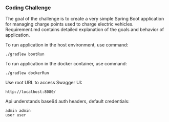 ### Coding Challenge

The goal of the challenge is to create a very simple Spring Boot application for managing charge points used to charge electric vehicles.
Requirement.md contains detailed explanation of the goals and behavior of application.

To run application in the host environment, use command:

```
./gradlew bootRun
```

To run application in the docker container, use command:

```
./gradlew dockerRun
```

Use root URL to access Swagger UI:

```
http://localhost:8080/
```

Api understands base64 auth headers, default credentials:

```
admin admin
user user
```
